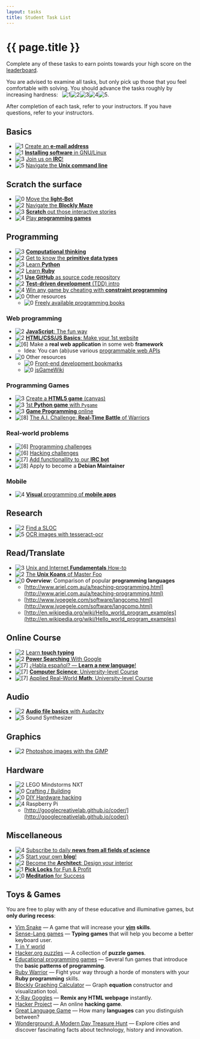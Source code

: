 ```yaml
---
layout: tasks
title: Student Task List
---
```

{{ page.title }}
================

<!--- Task rating format: ![[max_points_awarded]][difficulty_level]
      Manipulate max_points_awarded value so as to
        minimize points inflation,
        encourage engagement in targeted activities, and
        balance the overall results so as to
          maintain the highest level of competitiveness,
          make no one cry.
-->

Complete any of these tasks to earn points towards your high score on the [leaderboard](leaderboard.html).

You are advised to examine all tasks, but only pick up those that you feel
comfortable with solving. You should advance the tasks roughly by increasing hardness: &nbsp;
![[1]][1]![[2]][2]![[3]][3]![[4]][4]![[5]][5].

After completion of each task, refer to your instructors.
If you have questions, refer to your instructors.

Basics
------
* ![[1]][1] [Create an **e-mail address**](tasks/email.html)
* ![[1]][1] [**Installing software** in GNU/Linux](tasks/install_software.html)
* ![[3]][1] [Join us on **IRC**!](tasks/irc.html)
* ![[5]][3] [Navigate the **Unix command line**](tasks/unix_command_line.html)

Scratch the surface
-------------------
* ![[0]][0] [Move the **light-Bot**](http://educative-games.org/#programming/light-bot-2)
* ![[2]][1] [Navigate the **Blockly Maze**](tasks/scratch_blockly_maze.html)
* ![[3]][2] [**Scratch** out those interactive stories](tasks/scratch.html)
* ![[4]][0] [Play **programming games**](tasks/play_games.html)

<!---
  http://mark-byers.blogspot.com/2009/01/light-bot-in-131-commands.html
  He wrote a program to find the minimal (unreadable) solution for it.
  Very nicely details how he limited and reduced the (very large) brute-force search space. :)
-->

Programming
-----------
* ![[3]][0] [**Computational thinking**](tasks/computational_thinking.html)
* ![[2]][1] [Get to know the **primitive data types**](tasks/data_types.html)
* ![[3]][2] [Learn **Python**](tasks/python.html)
* ![[2]][2] [Learn **Ruby**](tasks/ruby.html)
* ![[1]][1] [**Use GitHub** as source code repository](tasks/git.html)
* ![[2]][3] [**Test-driven development** (TDD) intro](tasks/TDD_koans.html)
* ![[4]][4] [Win any game by cheating with **constraint programming**](tasks/constraint_programming.html)
* ![[0]][0] Other resources
  * ![[0]][5] [Freely available programming books](http://stackoverflow.com/questions/194812/list-of-freely-available-programming-books/392926#392926)

### Web programming ###
* ![[2]][2] [**JavaScript**: The fun way](tasks/javascript_fun.html)
* ![[2]][2] [**HTML/CSS/JS Basics**: Make your 1st website](tasks/1st_website.html)
* ![[6]][5] Make a **real web application** in some web **framework**
  * Idea: You can (ab)use various [programmable web APIs](http://www.programmableweb.com/)
* ![[0]][0] Other resources
  * ![[0]][5] [Front-end development bookmarks](https://github.com/dypsilon/frontend-dev-bookmarks)
  * ![[0]][5] [jsGameWiki](https://github.com/DaRaFF/jsgamewiki)

### Programming Games ###
* ![[3]][3] [Create a **HTML5 game** (canvas)](tasks/html_game.html)
* ![[3]][3] [1st **Python game** with `Pygame`](tasks/pygame.html)
* ![[3]][5] [**Game Programming** online](tasks/game_programming_online.html)
* ![[8]][5] [The A.I. Challenge: **Real-Time Battle** of Warriors](tasks/aichallenge.html)

### Real-world problems ###
* ![[6]][4] [Programming challenges](tasks/programming_problems.html)
* ![[6]][5] [Hacking challenges](tasks/hacking_challenges.html)
* ![[7]][5] [Add functionallity to our **IRC bot**](tasks/irc_bot.html)
* ![[8]][5] Apply to become a **Debian Maintainer**

### Mobile ###
* ![[4]][3] [**Visual** programming of **mobile apps**](tasks/mobile_visual.html)

Research
--------
* ![[2]][4] [Find a SLOC](tasks/Find_a_SLOC.html)
* ![[5]][5] [OCR images with tesseract-ocr](tasks/tesseract.html)

Read/Translate
--------------------
* ![[3]][3] [Unix and Internet **Fundamentals** How-to](tasks/TLDP_UIF.html)
* ![[2]][4] [The **Unix Koans** of Master Foo](tasks/unix_koans.html)
* ![[0]][4] **Overview**: Comparison of popular **programming languages**
  * [http://www.ariel.com.au/a/teaching-programming.html](http://www.ariel.com.au/a/teaching-programming.html)
  * [http://www.jvoegele.com/software/langcomp.html](http://www.jvoegele.com/software/langcomp.html)
  * [http://en.wikipedia.org/wiki/Hello_world_program_examples](http://en.wikipedia.org/wiki/Hello_world_program_examples)

Online Course
-------------
* ![[2]][1] [Learn **touch typing**](tasks/touch_typing.html)
* ![[2]][2] [**Power Searching** With Google](tasks/power_searching_google.html)
* ![[7]][0] [¿Habla español? — **Learn a new language**!](tasks/new_language.html)
* ![[7]][4] [**Computer Science**: University-level Course](tasks/cs_course.html)
* ![[7]][4] [Applied Real-World **Math**: University-level Course](tasks/math.html)

Audio
-----
* ![[2]][1] [**Audio file basics** with Audacity](tasks/audacity.html)
* ![[5]][4] Sound Synthesizer

Graphics
-----
* ![[2]][0] [Photoshop images with the GiMP](tasks/gimp.html)

Hardware
--------
* ![[2]][3] LEGO Mindstorms NXT
* ![[0]][0] [Crafting / Building](tasks/crafting.html)
* ![[0]][0] [DIY Hardware hacking](tasks/hw_hacking.html)
* ![[4]][4] Raspberry Pi
  * [http://googlecreativelab.github.io/coder/](http://googlecreativelab.github.io/coder/)

Miscellaneous
-------------
* ![[4]][1] [Subscribe to daily **news from all fields of science**](tasks/zeitnews.html)
* ![[5]][1] [Start your own **blog**!](tasks/blog.html)
* ![[2]][2] [Become the **Architect**: Design your interior](tasks/interior_design.html)
* ![[1]][1] [**Pick Locks** for Fun & Profit](tasks/lockpicking.html)
* ![[0]][0] [**Meditation** for Success](tasks/meditation.html)

Toys & Games
------------
You are free to play with any of these educative and illuminative games, but **only during recess**:

* [Vim Snake](http://www.vimsnake.com/) — A game that will increase your **[vim](tasks/advanced_text_editing.html) skills**.
* [Sense-Lang games](http://games.sense-lang.org/) — **Typing games** that will help you become a better keyboard user.
* [T in Y world](http://tinyworld.spacebar.org/)
* [Hacker.org puzzles](http://www.hacker.org/) — A collection of **puzzle games**.
* [Educational programming games](http://educative-games.org/) — Several fun games that introduce the **basic patterns of programming**.
* [Ruby Warrior](https://www.bloc.io/ruby-warrior/) — Fight your way through a horde of monsters with your **Ruby programming** skills.
* [Blockly Graphing Calculator](http://blockly-demo.appspot.com/static/apps/graph/index.html#nu7gas) — Graph **equation** constructor and visualization tool.
* [X-Ray Goggles](https://goggles.webmaker.org/) — **Remix any HTML webpage** instantly.
* [Hacker Project](http://www.hacker-project.com/) — An online **hacking game**.
* [Great Language Game](http://greatlanguagegame.com/) — How many **languages** can you distinguish between?
* [Wonderground: A Modern Day Treasure Hunt](http://gewonderground.com) — Explore cities and discover fascinating facts about technology, history and innovation.



[0]: /images/level_0.png "Level: ?"
[1]: /images/level_1.png "Level: easy"
[2]: /images/level_2.png "Level: novice"
[3]: /images/level_3.png "Level: intermediate"
[4]: /images/level_4.png "Level: advanced"
[5]: /images/level_5.png "Level: master"
